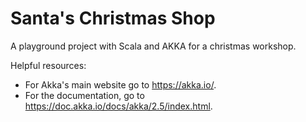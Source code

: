 # Santa's Christmas Shop
A playground project with Scala and AKKA for a christmas workshop.

Helpful resources:
* For Akka's main website go to https://akka.io/.
* For the documentation, go to https://doc.akka.io/docs/akka/2.5/index.html.

